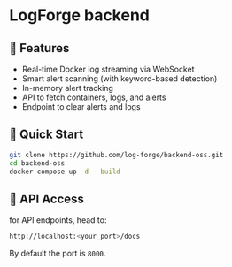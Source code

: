 # LogForge backend

## 🔧 Features

- Real-time Docker log streaming via WebSocket
- Smart alert scanning (with keyword-based detection)
- In-memory alert tracking
- API to fetch containers, logs, and alerts
- Endpoint to clear alerts and logs

## 🚀 Quick Start

```bash
git clone https://github.com/log-forge/backend-oss.git
cd backend-oss
docker compose up -d --build
```

## 🧭 API Access

for API endpoints, head to:
```bash
http://localhost:<your_port>/docs
```
By default the port is `8000`.